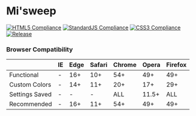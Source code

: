 # Mi'sweep

[![HTML5 Compliance](https://img.shields.io/badge/HTML5-0_Issues-brightgreen.svg?style=flat)](https://validator.w3.org/nu/)
[![StandardJS Compliance](https://img.shields.io/badge/StandardJS-0_Issues-brightgreen.svg?style=flat)](https://standardjs.com/)
[![CSS3 Compliance](https://img.shields.io/badge/CSS3-0_Issues-brightgreen.svg?style=flat)](https://validator.w3.org/nu/)
[![Release](https://img.shields.io/github/release/doccodes/mi-sweep.svg)](https://github.com/DocCodes/Mi-sweep/releases/latest)


### Browser Compatibility
|              | IE | Edge | Safari | Chrome | Opera | Firefox |
|--------------|----|------|--------|--------|-------|---------|
|Functional    |-   |16+   |10+     |54+     |49+    |49+      |
|Custom Colors |-   |14+   |11+     |20+     |17+    |29+      |
|Settings Saved|-   |-     |-       |ALL     |11.5+  |ALL      |
|Recommended   |-   |16+   |11+     |54+     |49+    |49+      |
